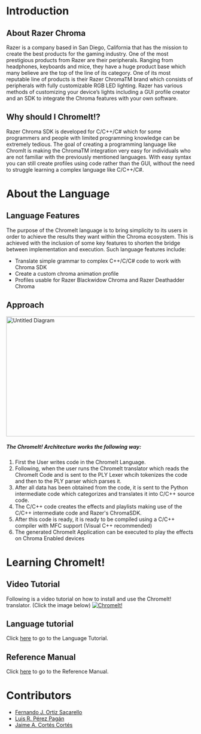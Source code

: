 # Introduction

## About Razer Chroma
Razer is a company based in San Diego, California that has the mission to create the best products for the gaming industry. One of the most prestigious products from Razer are their peripherals. Ranging from  headphones, keyboards and mice, they have a huge product base which many believe are the top of the line of its category. One of its most reputable line of products is their Razer ChromaTM brand which consists of peripherals with fully customizable RGB LED lighting. Razer has various methods of customizing your device’s lights including a GUI profile creator and an SDK to integrate the Chroma features with your own software.

## Why should I ChromeIt!?
Razer Chroma SDK is developed for C/C++/C# which for some programmers and people with limited programming knowledge can be extremely tedious. The goal of creating a programming language like ChromIt is making the ChromaTM integration very easy for individuals who are not familiar with the previously mentioned languages. With easy syntax you can still create profiles using code rather than the GUI, without the need to struggle learning a complex language like C/C++/C#.

# About the Language

## Language Features

The purpose of the ChromeIt language is to bring simplicity to its users in order to achieve the results they want within the Chroma ecosystem. This is achieved with the inclusion of some key features to shorten the bridge between implementation and execution. Such language features include: 
 
* Translate simple grammar to complex C++/C/C# code to work with Chroma SDK
* Create a custom chroma animation profile
* Profiles usable for Razer Blackwidow Chroma and Razer Deathadder Chroma


## Approach

<a data-flickr-embed="true"  href="https://www.flickr.com/photos/83798954@N06/34883137920/in/dateposted-public/" title="Untitled Diagram"><img src="https://c1.staticflickr.com/5/4288/34883137920_573a0c17e7_b.jpg" width="841" height="321" alt="Untitled Diagram"></a><script async src="//embedr.flickr.com/assets/client-code.js" charset="utf-8"></script>
##### The ChromeIt! Architecture works the following way:


1. First the User writes code in the ChromeIt Language.
2. Following, when the user runs the ChromeIt translator which reads the ChromeIt Code and is sent to the PLY Lexer whcih tokenizes the code and then to the PLY parser which parses it.
3. After all data has been obtained from the code, it is sent to the Python intermediate code which categorizes and translates it into C/C++ source code.
4. The C/C++ code creates the effects and playlists making use of the C/C++ intermediate code and Razer's ChromaSDK.
5. After this code is ready, it is ready to be compiled using a C/C++ compiler with MFC support (Visual C++ recommended)
6. The generated ChromeIt Application can be executed to play the effects on Chroma Enabled devices


# Learning ChromeIt!

## Video Tutorial
Following is a video tutorial on how to install and use the ChromeIt! translator. (Click the image below)
[![ChromeIt!](http://img.youtube.com/vi/SGVZe83Ewiw/0.jpg)](http://www.youtube.com/watch?v=SGVZe83Ewiw)

## Language tutorial

Click [here](https://github.com/Forzzark/chromeIt/wiki/Language-Tutorial) to go to the Language Tutorial.

## Reference Manual

Click [here](https://github.com/Forzzark/chromeIt/wiki/Reference-Manual) to go to the Reference Manual.


# Contributors

* [Fernando J. Ortiz Sacarello](https://github.com/Forzzark)
* [Luis R. Pérez Pagán](https://github.com/luisroperez)
* [Jaime A. Cortés Cortés](https://github.com/jcdfusion)


